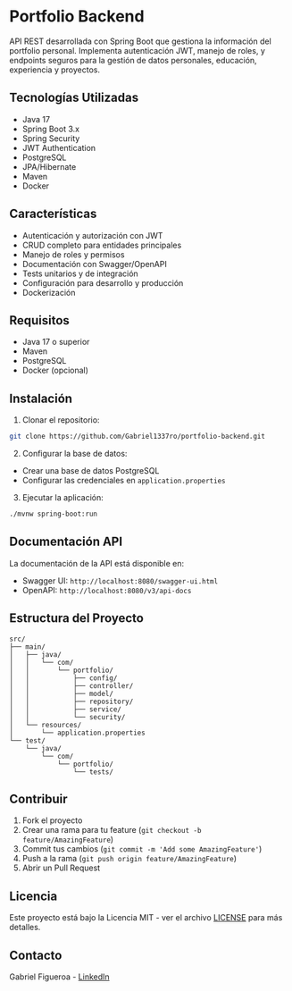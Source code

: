 # Portfolio Backend

API REST desarrollada con Spring Boot que gestiona la información del portfolio personal. Implementa autenticación JWT, manejo de roles, y endpoints seguros para la gestión de datos personales, educación, experiencia y proyectos.

## Tecnologías Utilizadas

- Java 17
- Spring Boot 3.x
- Spring Security
- JWT Authentication
- PostgreSQL
- JPA/Hibernate
- Maven
- Docker

## Características

- Autenticación y autorización con JWT
- CRUD completo para entidades principales
- Manejo de roles y permisos
- Documentación con Swagger/OpenAPI
- Tests unitarios y de integración
- Configuración para desarrollo y producción
- Dockerización

## Requisitos

- Java 17 o superior
- Maven
- PostgreSQL
- Docker (opcional)

## Instalación

1. Clonar el repositorio:
```bash
git clone https://github.com/Gabriel1337ro/portfolio-backend.git
```

2. Configurar la base de datos:
- Crear una base de datos PostgreSQL
- Configurar las credenciales en `application.properties`

3. Ejecutar la aplicación:
```bash
./mvnw spring-boot:run
```

## Documentación API

La documentación de la API está disponible en:
- Swagger UI: `http://localhost:8080/swagger-ui.html`
- OpenAPI: `http://localhost:8080/v3/api-docs`

## Estructura del Proyecto

```
src/
├── main/
│   ├── java/
│   │   └── com/
│   │       └── portfolio/
│   │           ├── config/
│   │           ├── controller/
│   │           ├── model/
│   │           ├── repository/
│   │           ├── service/
│   │           └── security/
│   └── resources/
│       └── application.properties
└── test/
    └── java/
        └── com/
            └── portfolio/
                └── tests/
```

## Contribuir

1. Fork el proyecto
2. Crear una rama para tu feature (`git checkout -b feature/AmazingFeature`)
3. Commit tus cambios (`git commit -m 'Add some AmazingFeature'`)
4. Push a la rama (`git push origin feature/AmazingFeature`)
5. Abrir un Pull Request

## Licencia

Este proyecto está bajo la Licencia MIT - ver el archivo [LICENSE](LICENSE) para más detalles.

## Contacto

Gabriel Figueroa - [LinkedIn](https://www.linkedin.com/in/gabriel-figueroa-068b77322/) 